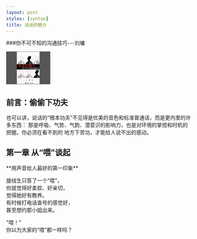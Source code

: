 ```yaml
---
layout: post
styles: [syntax]
title: 说话的魅力
---
```


###你不可不知的沟通技巧---刘墉
<script type="text/javascript" src="static/js/slimbox.js"></script>
<script type="text/javascript" src="static/js/mootools.js"></script>
<div class="thumbnail" style="heigt:90px; width:120px; text-align:center;">
<a href="/static/images/book/shuohuafengmian.jpg" rel="lightbox[]" title="封面">
	<img src="/static/images/book/shuohuafengmian1.jpg" class="thumbnail" alt="1.jpg" border="0" />
</a></div>


<h2>前言：偷偷下功夫</h2>
也可以讲，说话的“根本功夫”不见得是优美的音色和标准普通话，而是更内里的许多东西：    
那是呼吸、气势、气韵、潜意识的影响力，也是对环境的掌控和时机的把握。你必须在看不到的
地方下苦功，才能给人说不出的感动。


<h2>第一章 从“喂”谈起</h2>
**用声音给人最好的第一印象**



接线生只答了一个“喂”，   
你就觉得好柔软、好亲切，   
觉得她好有教养。   
有时候打电话查号的感觉好，    
甚至想约那小姐出来。   

"喂！"   
你以为大家的“喂”都一样吗？  



<script language="javascript">
  function click()
  {
    if(event.button == 2)
    {
     	alert('禁止右键');
    }
  }
  document.onmousedown=click;
</script>

